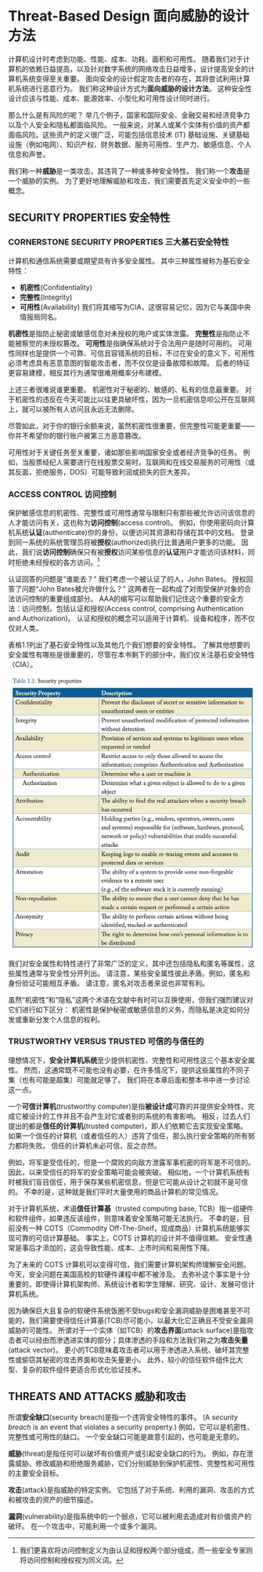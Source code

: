 # Threat-Based Design 面向威胁的设计方法

计算机设计时考虑到功能、性能、成本、功耗、面积和可用性。
随着我们对于计算机的依赖日益提高，以及针对数字系统的网络攻击日益增多，设计提高安全的计算机系统变得至关重要。
面向安全的设计假定攻击者的存在，其将尝试利用计算机系统进行恶意行为。
我们称这种设计方式为**面向威胁的设计方法**。
这种安全性设计应该与性能、成本、能源效率、小型化和可用性设计同时进行。

那么什么是有风险的呢？
举几个例子，国家和国际安全、金融交易和经济竞争力以及个人安全和隐私都面临风险。
一般来说，对某人或某个实体有价值的资产都面临风险。这些资产的定义很广泛，可能包括信息技术 (IT) 基础设施、关键基础设施（例如电网）、知识产权、财务数据、服务可用性、生产力、敏感信息、个人信息和声誉。

我们称一种**威胁**是一类攻击，其违背了一种或多种安全特性。
我们称一个**攻击**是一个威胁的实例。
为了更好地理解威胁和攻击，我们需要首先定义安全中的一些概念。

## SECURITY PROPERTIES 安全特性

### CORNERSTONE SECURITY PROPERTIES 三大基石安全特性

计算机和通信系统需要或期望具有许多安全属性。
其中三种属性被称为基石安全特性：
- **机密性**(Confidentiality)
- **完整性**(Integrity)
- **可用性**(Availability)
我们将其缩写为CIA，这很容易记忆，因为它与美国中央情报局同名。

**机密性**是指防止秘密或敏感信息对未授权的用户或实体泄露。
**完整性**是指防止不能被察觉的未授权篡改。
**可用性**是指确保系统对于合法用户是随时可用的。
可用性同样也是提供一个可靠、可信且容错系统的目标，不过在安全的意义下，可用性必须考虑具有恶意意图的智能攻击者，而不仅仅是设备故障和故障。
后者的特征更容易建模，相反其行为通常很难用概率分布建模。

上述三者很难说谁更重要。
机密性对于秘密的、敏感的、私有的信息最重要。
对于机密性的违反在今天可能比以往更具破坏性，因为一旦机密信息呗公开在互联网上，就可以被所有人访问且永远无法删除。

尽管如此，对于你的银行余额来说，虽然机密性很重要，但完整性可能更重要——你并不希望你的银行账户被第三方恶意篡改。

可用性对于关键任务至关重要，诸如那些影响国家安全或者经济竞争的任务。
例如，当股票经纪人需要进行在线股票交易时，互联网和在线交易服务的可用性（或其反面，拒绝服务，DOS）可能导致利润或损失的巨大差异。

### ACCESS CONTROL 访问控制

保护敏感信息的机密性、完整性或可用性通常与限制只有那些被允许访问该信息的人才能访问有关，这也称为**访问控制**(access control)。
例如，你使用密码向计算机系统**认证**(authenticate)你的身份，以便访问其资源和存储在其中的文档。
登录到同一系统的系统管理员将被**授权**(authorized)执行比普通用户更多的功能。
因此，我们说**访问控制**确保只有被**授权**访问某些信息的**认证**用户才能访问该材料，同时拒绝未经授权的各方访问。[^1]

[^1]: 我们更喜欢将访问控制定义为由认证和授权两个部分组成，而一些安全专家则将访问控制和授权视为同义词。

认证回答的问题是“谁能去？”
我们考虑一个被认证了的人，John Bates。
授权回答了问题“John Bates被允许做什么？”
这两者在一起构成了对雨受保护对象的合法访问控制的重要组成部分。
AAA的缩写可以帮助我们记住这个重要的安全方法：访问控制，包括认证和授权(Access control, comprising Authentication and Authorization)。
认证和授权的概念可以适用于计算机、设备和程序，而不仅仅对人类。

表格1.1列出了基石安全特性以及其他几个我们想要的安全特性。
了解其他想要的安全属性有哪些是很重要的，尽管在本书剩下的部分中，我们仅关注基石安全特性（CIA）。

![表格1.1](./pic/t1-1.png)

我们对安全属性和特性进行了非常广泛的定义，其中还包括隐私和匿名等属性，这些属性通常与安全性分开列出。
请注意，某些安全属性彼此矛盾。例如，匿名和身份验证可能相互矛盾。
请注意，匿名对攻击者来说也非常有利。

虽然“机密性”和“隐私”这两个术语在文献中有时可以互换使用，但我们强烈建议对它们进行如下区分：
机密性是保护秘密或敏感信息的义务，而隐私是决定如何分发或重新分发个人信息的权利。

### TRUSTWORTHY VERSUS TRUSTED 可信的与信任的

理想情况下，**安全计算机系统**至少提供机密性、完整性和可用性这三个基本安全属性。
然而，这通常既不可能也没有必要，在许多情况下，提供这些属性的不同子集（也有可能是超集）可能就足够了。
我们将在本章后面和整本书中进一步讨论这一点。

一个**可信计算机**(trustworthy computer)是指**被设计成**可靠的并提供安全特性，完成它被设计的工作并且不会产生对它或者别的系统的有害影响。
相反，过去人们提出的都是**信任的计算机**(trusted computer)，即人们依赖它去实现安全策略。
如果一个信任的计算机（或者信任的人）违背了信任，那么执行安全策略的所有努力都将失败。
信任的计算机未必可信，反之亦然。

例如，将军是受信任的，但是一个腐败的向敌方泄露军事机密的将军是不可信的。
因此，以来受信任的将军的安全策略可能会被突破。
相似地，一个计算机系统有时被我们盲目信任，用于保存某些机密信息，但是它可能从设计之初就不是可信的。
不幸的是，这种就是我们平时大量使用的商品计算机的常见情况。

对于计算机系统，术语**信任计算基**（trusted computing base, TCB）指一组硬件和软件组件，如果违反该组件，则意味着安全策略可能无法执行。
不幸的是，目前没有一种 COTS（Commodity Off-The-Shelf，现成商品）计算机系统能够实现可靠的可信计算基础。
事实上，COTS 计算机的设计并不值得信赖。
安全性通常是事后才添加的，这会导致性能、成本、上市时间和易用性下降。

为了未来的 COTS 计算机可以变得可信，我们需要计算机架构师理解安全问题。
今天，安全问题在美国高校的软硬件课程中都不被涉及。
去弥补这个事实是十分重要的，即使得计算机架构师、系统设计者和学生理解、研究、设计、发展可信计算机系统。

因为确保巨大且复杂的软硬件系统饭圈不受bugs和安全漏洞威胁是困难甚至不可能的，我们需要使得信任计算基(TCB)尽可能小，以最大化它正确且不受安全漏洞威胁的可能性。
所谓对于一个实体（如TCB）的**攻击界面**(attack surface)是指攻击者可以经由而渗透进实体的部分；具体渗透的手段和方法我们称之为**攻击矢量**(attack vector)。
更小的TCB意味着攻击者可以用于渗透进入系统、破坏其完整性或偷窃其秘密的攻击界面和攻击矢量更小。
此外，较小的信任软件组件比大型、复杂的软件组件更适合形式化验证技术。

## THREATS AND ATTACKS 威胁和攻击

所谓**安全缺口**(security breach)是指一个违背安全特性的事件。
(A *security breach* is an event that violates a security property.)
例如，它可以是机密性、完整性或可用性的缺口。
一个安全缺口可能是故意引起的，也可能是无意的。

**威胁**(threat)是指任何可以破坏有价值资产或引起安全缺口的行为。
例如，存在泄露威胁、修改威胁和拒绝服务威胁，它们分别威胁到保护机密性、完整性和可用性的主要安全目标。

**攻击**(attack)是指威胁的特定实例。
它包括了对于系统、利用的漏洞、攻击的方式和被攻击的资产的细节描述。

**漏洞**(vulnerability)是指系统中的一个弱点，它可以被利用去造成对有价值资产的破坏。
在一个攻击中，可能利用一个或多个漏洞。



